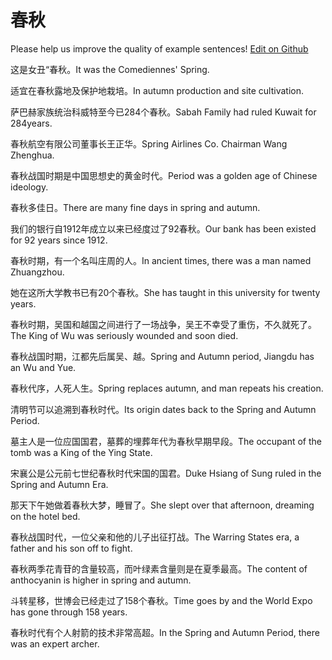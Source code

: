 # 春秋

Please help us improve the quality of example sentences! [Edit on Github](https://github.com/jiyushe/jiyu-example-sentence-source/blob/main/chinese/chunqiu.md)

<p><span class="chinese">这是女丑“春秋。</span><span class="english">It was the Comediennes' Spring.</span></p>

<p><span class="chinese">适宜在春秋露地及保护地栽培。</span><span class="english">In autumn production and site cultivation.</span></p>

<p><span class="chinese">萨巴赫家族统治科威特至今已284个春秋。</span><span class="english">Sabah Family had ruled Kuwait for 284years.</span></p>

<p><span class="chinese">春秋航空有限公司董事长王正华。</span><span class="english">Spring Airlines Co. Chairman Wang Zhenghua.</span></p>

<p><span class="chinese">春秋战国时期是中国思想史的黄金时代。</span><span class="english">Period was a golden age of Chinese ideology.</span></p>

<p><span class="chinese">春秋多佳日。</span><span class="english">There are many fine days in spring and autumn.</span></p>

<p><span class="chinese">我们的银行自1912年成立以来已经度过了92春秋。</span><span class="english">Our bank has been existed for 92 years since 1912.</span></p>

<p><span class="chinese">春秋时期，有一个名叫庄周的人。</span><span class="english">In ancient times, there was a man named Zhuangzhou.</span></p>

<p><span class="chinese">她在这所大学教书已有20个春秋。</span><span class="english">She has taught in this university for twenty years.</span></p>

<p><span class="chinese">春秋时期，吴国和越国之间进行了一场战争，吴王不幸受了重伤，不久就死了。</span><span class="english">The King of Wu was seriously wounded and soon died.</span></p>

<p><span class="chinese">春秋战国时期，江都先后属吴、越。</span><span class="english">Spring and Autumn period, Jiangdu has an Wu and Yue.</span></p>

<p><span class="chinese">春秋代序，人死人生。</span><span class="english">Spring replaces autumn, and man repeats his creation.</span></p>

<p><span class="chinese">清明节可以追溯到春秋时代。</span><span class="english">Its origin dates back to the Spring and Autumn Period.</span></p>

<p><span class="chinese">墓主人是一位应国国君，墓葬的埋葬年代为春秋早期早段。</span><span class="english">The occupant of the tomb was a King of the Ying State.</span></p>

<p><span class="chinese">宋襄公是公元前七世纪春秋时代宋国的国君。</span><span class="english">Duke Hsiang of Sung ruled in the Spring and Autumn Era.</span></p>

<p><span class="chinese">那天下午她做着春秋大梦，睡冒了。</span><span class="english">She slept over that afternoon, dreaming on the hotel bed.</span></p>

<p><span class="chinese">春秋战国时代，一位父亲和他的儿子出征打战。</span><span class="english">The Warring States era, a father and his son off to fight.</span></p>

<p><span class="chinese">春秋两季花青苷的含量较高，而叶绿素含量则是在夏季最高。</span><span class="english">The content of anthocyanin is higher in spring and autumn.</span></p>

<p><span class="chinese">斗转星移，世博会已经走过了158个春秋。</span><span class="english">Time goes by and the World Expo has gone through 158 years.</span></p>

<p><span class="chinese">春秋时代有个人射箭的技术非常高超。</span><span class="english">In the Spring and Autumn Period, there was an expert archer.</span></p>

